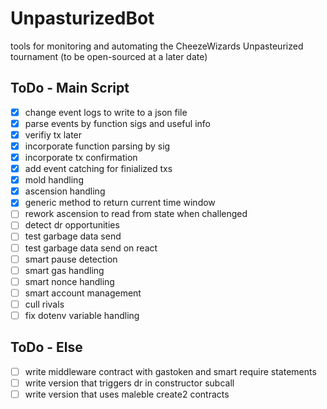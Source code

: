 # UnpasturizedBot
tools for monitoring and automating the CheezeWizards Unpasteurized tournament (to be open-sourced at a later date)


## ToDo - Main Script

- [x] change event logs to write to a json file
- [x] parse events by function sigs and useful info
- [x] verifiy tx later
- [x] incorporate function parsing by sig
- [x] incorporate tx confirmation
- [x] add event catching for finialized txs
- [x] mold handling
- [x] ascension handling
- [x] generic method to return current time window
- [ ] rework ascension to read from state when challenged
- [ ] detect dr opportunities
- [ ] test garbage data send
- [ ] test garbage data send on react
- [ ] smart pause detection
- [ ] smart gas handling
- [ ] smart nonce handling
- [ ] smart account management
- [ ] cull rivals
- [ ] fix dotenv variable handling

## ToDo - Else

- [ ] write middleware contract with gastoken and smart require statements
- [ ] write version that triggers dr in constructor subcall
- [ ] write version that uses maleble create2 contracts